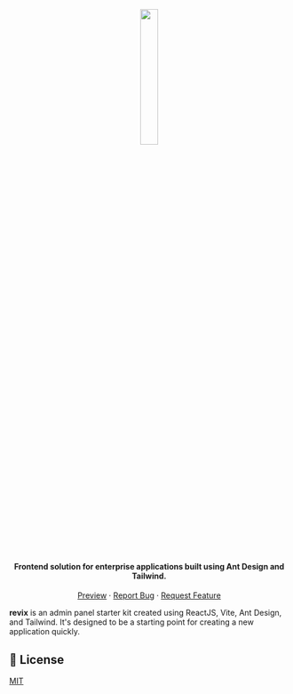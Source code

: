 <br/>

<p align="center">
  
  <h1 align="center">
    <img src="https://user-images.githubusercontent.com/45073703/223790183-c6a49ee7-e25b-4c4f-9a15-57292bd9a9c0.png" width="25%">
  </h1>
  <h4 align="center">Frontend solution for enterprise applications built using Ant Design and Tailwind.</h4>

  <p align="center">
    <a href="https://revix.netlify.app">Preview</a>
    ·
    <a href="https://github.com/arifszn/revix/issues">Report Bug</a>
    ·
    <a href="https://github.com/arifszn/revix/discussions">Request Feature</a>
  </p>
</p>

**revix** is an admin panel starter kit created using ReactJS, Vite, Ant Design, and Tailwind. It's designed to be a starting point for creating a new application quickly.

## 📄 License

[MIT](https://github.com/arifszn/revix/blob/main/LICENSE)
